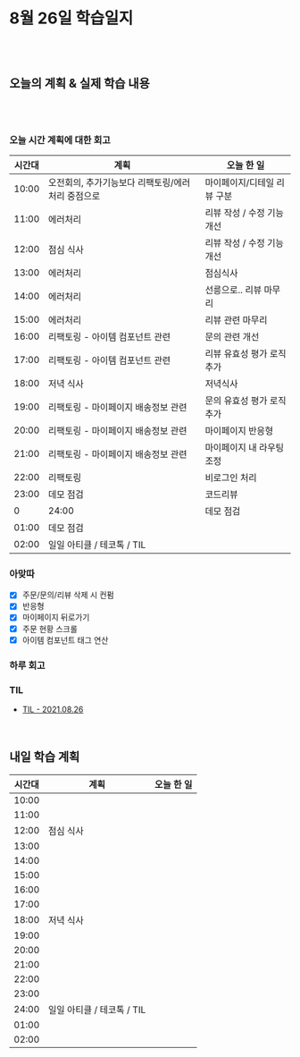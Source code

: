 # 8월 26일 학습일지

<br/>
<br/>

## 오늘의 계획 & 실제 학습 내용

<br/>
<br/>

### 오늘 시간 계획에 대한 회고

| 시간대 | 계획                                              | 오늘 한 일                  |
| ------ | ------------------------------------------------- | --------------------------- |
| 10:00  | 오전회의, 추가기능보다 리팩토링/에러처리 중점으로 | 마이페이지/디테일 리뷰 구분 |
| 11:00  | 에러처리                                          | 리뷰 작성 / 수정 기능 개선  |
| 12:00  | 점심 식사                                         | 리뷰 작성 / 수정 기능 개선  |
| 13:00  | 에러처리                                          | 점심식사                    |
| 14:00  | 에러처리                                          | 선릉으로.. 리뷰 마무리      |
| 15:00  | 에러처리                                          | 리뷰 관련 마무리            |
| 16:00  | 리팩토링 - 아이템 컴포넌트 관련                   | 문의 관련 개선              |
| 17:00  | 리팩토링 - 아이템 컴포넌트 관련                   | 리뷰 유효성 평가 로직 추가  |
| 18:00  | 저녁 식사                                         | 저녁식사                    |
| 19:00  | 리팩토링 - 마이페이지 배송정보 관련               | 문의 유효성 평가 로직 추가  |
| 20:00  | 리팩토링 - 마이페이지 배송정보 관련               | 마이페이지 반응형           |
| 21:00  | 리팩토링 - 마이페이지 배송정보 관련               | 마이페이지 내 라우팅 조정   |
| 22:00  | 리팩토링                                          | 비로그인 처리               |
| 23:00  | 데모 점검                                         | 코드리뷰                    |
0| 24:00  | 데모 점검                                         |                             |
| 01:00  | 데모 점검                                         |                             |
| 02:00  | 일일 아티클 / 테코톡 / TIL                        |                             |

### 아맞따

- [x] 주문/문의/리뷰 삭제 시 컨펌
- [x] 반응형
- [x] 마이페이지 뒤로가기
- [x] 주문 현황 스크롤
- [x] 아이템 컴포넌트 태그 연산

### 하루 회고

### TIL

- [TIL - 2021.08.26](https://velog.io/@jjuny546/TIL-2021.08.26)

<br/>

## 내일 학습 계획

| 시간대 | 계획                       | 오늘 한 일 |
| ------ | -------------------------- | ---------- |
| 10:00  |                            |            |
| 11:00  |                            |            |
| 12:00  | 점심 식사                  |            |
| 13:00  |                            |            |
| 14:00  |                            |            |
| 15:00  |                            |            |
| 16:00  |                            |            |
| 17:00  |                            |            |
| 18:00  | 저녁 식사                  |            |
| 19:00  |                            |            |
| 20:00  |                            |            |
| 21:00  |                            |            |
| 22:00  |                            |            |
| 23:00  |                            |            |
| 24:00  | 일일 아티클 / 테코톡 / TIL |            |
| 01:00  |                            |            |
| 02:00  |                            |            |
